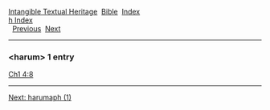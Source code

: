 [Intangible Textual Heritage](../../index)  [Bible](../index) 
[Index](index)   
[h Index](_h_)  
  [Previous](c05178)  [Next](c05180) 

------------------------------------------------------------------------

### &lt;harum&gt; 1 entry

[Ch1 4:8](../kjv/ch1004.htm#008)  

------------------------------------------------------------------------

[Next: harumaph (1)](c05180)
